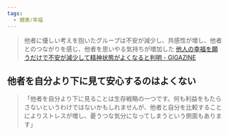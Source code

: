 ```yaml
---
tags:
  - 健康/幸福
---
```

>他者に優しい考えを抱いたグループは不安が減少し、共感性が増し、他者とのつながりを感じ、他者を思いやる気持ちが増加した
>[他人の幸福を願うだけで不安が減少して精神状態がよくなると判明 - GIGAZINE](https://gigazine.net/news/20190403-simple-trick-instantly-improve-mood/)

## 他者を自分より下に見て安心するのはよくない

>「他者を自分より下に見ることは生存戦略の一つです。何も利益をもたらさないというわけではないかもしれませんが、他者と自分を比較することによりストレスが増し、憂うつな気分になってしまうという側面もあります」

